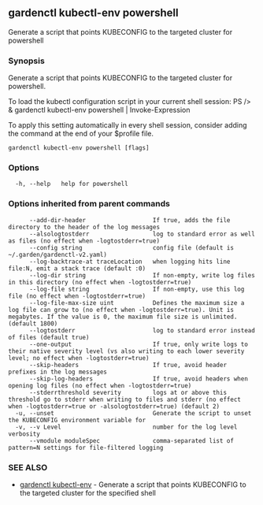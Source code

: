## gardenctl kubectl-env powershell

Generate a script that points KUBECONFIG to the targeted cluster for powershell

### Synopsis

Generate a script that points KUBECONFIG to the targeted cluster for powershell.

To load the kubectl configuration script in your current shell session:
PS /> & gardenctl kubectl-env powershell | Invoke-Expression

To apply this setting automatically in every shell session, consider adding the command at the end of your $profile file.


```
gardenctl kubectl-env powershell [flags]
```

### Options

```
  -h, --help   help for powershell
```

### Options inherited from parent commands

```
      --add-dir-header                   If true, adds the file directory to the header of the log messages
      --alsologtostderr                  log to standard error as well as files (no effect when -logtostderr=true)
      --config string                    config file (default is ~/.garden/gardenctl-v2.yaml)
      --log-backtrace-at traceLocation   when logging hits line file:N, emit a stack trace (default :0)
      --log-dir string                   If non-empty, write log files in this directory (no effect when -logtostderr=true)
      --log-file string                  If non-empty, use this log file (no effect when -logtostderr=true)
      --log-file-max-size uint           Defines the maximum size a log file can grow to (no effect when -logtostderr=true). Unit is megabytes. If the value is 0, the maximum file size is unlimited. (default 1800)
      --logtostderr                      log to standard error instead of files (default true)
      --one-output                       If true, only write logs to their native severity level (vs also writing to each lower severity level; no effect when -logtostderr=true)
      --skip-headers                     If true, avoid header prefixes in the log messages
      --skip-log-headers                 If true, avoid headers when opening log files (no effect when -logtostderr=true)
      --stderrthreshold severity         logs at or above this threshold go to stderr when writing to files and stderr (no effect when -logtostderr=true or -alsologtostderr=true) (default 2)
  -u, --unset                            Generate the script to unset the KUBECONFIG environment variable for 
  -v, --v Level                          number for the log level verbosity
      --vmodule moduleSpec               comma-separated list of pattern=N settings for file-filtered logging
```

### SEE ALSO

* [gardenctl kubectl-env](gardenctl_kubectl-env.md)	 - Generate a script that points KUBECONFIG to the targeted cluster for the specified shell

